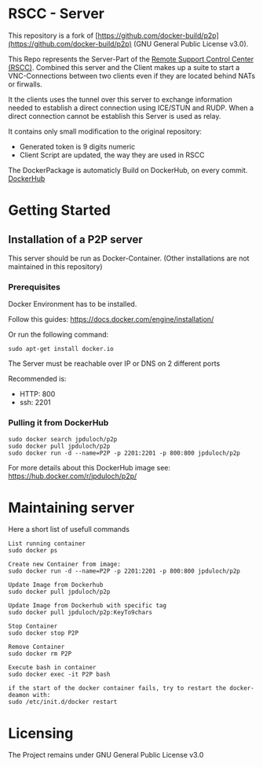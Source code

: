 # RSCC - Server

This repository is a fork of [https://github.com/docker-build/p2p](https://github.com/docker-build/p2p) (GNU General Public License v3.0).

This Repo represents the Server-Part of the [Remote Support Control Center (RSCC)](https://github.com/kennox/rscc).
Combined this server and the Client makes up a suite to start a VNC-Connections
between two clients even if they are located behind NATs or firwalls.

It the clients uses the tunnel over this server to exchange information
needed to establish a direct connection using ICE/STUN and RUDP.
When a direct connection cannot be establish this Server
is used as relay.

It contains only small modification to the original repository:
 - Generated token is 9 digits numeric
 - Client Script are updated, the way they are used in RSCC

The DockerPackage is automaticly Build on DockerHub, on every commit.
[DockerHub](https://hub.docker.com/r/jpduloch/p2p/)


# Getting Started

## Installation of a P2P server

This server should be run as Docker-Container.
(Other installations are not maintained in this repository)

### Prerequisites

Docker Environment has to be installed.

Follow this guides:
https://docs.docker.com/engine/installation/

Or run the following command:

    sudo apt-get install docker.io

The Server must be reachable over IP or DNS on 2 different ports

Recommended is:
 - HTTP: 800
 - ssh: 2201

### Pulling it from DockerHub

    sudo docker search jpduloch/p2p
    sudo docker pull jpduloch/p2p
    sudo docker run -d --name=P2P -p 2201:2201 -p 800:800 jpduloch/p2p

For more details about this DockerHub image see:
https://hub.docker.com/r/jpduloch/p2p/

# Maintaining server

Here a short list of usefull commands

    List running container
    sudo docker ps
    
    Create new Container from image:
    sudo docker run -d --name=P2P -p 2201:2201 -p 800:800 jpduloch/p2p
    
    Update Image from Dockerhub
    sudo docker pull jpduloch/p2p
    
    Update Image from Dockerhub with specific tag
    sudo docker pull jpduloch/p2p:KeyTo9chars
    
    Stop Container
    sudo docker stop P2P
    
    Remove Container
    sudo docker rm P2P
    
    Execute bash in container
    sudo docker exec -it P2P bash
    
    if the start of the docker container fails, try to restart the docker-deamon with:
    sudo /etc/init.d/docker restart


# Licensing

The Project remains under GNU General Public License v3.0
